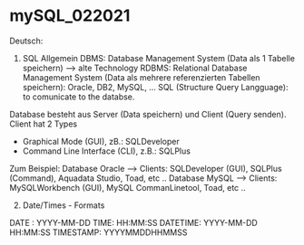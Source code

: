 # mySQL_022021

Deutsch:
1.	SQL Allgemein
DBMS: Database Management System (Data als 1 Tabelle speichern) --> alte Technology
RDBMS: Relational Database Management System (Data als mehrere referenzierten Tabellen speichern): Oracle, DB2, MySQL, …
SQL (Structure Query Langguage): to comunicate to  the databse.

Database besteht aus Server (Data speichern) und Client (Query senden). Client hat 2 Types
-	Graphical Mode (GUI), zB.: SQLDeveloper
-	Command Line Interface (CLI), z.B.: SQLPlus

Zum Beispiel:
Database Oracle --> Clients: SQLDeveloper (GUI), SQLPlus (Command), Aquadata Studio, Toad, etc ..
Database MySQL --> Clients: MySQLWorkbench (GUI), MySQL CommanLinetool, Toad, etc ..

2. Date/Times - Formats

DATE : 		  YYYY-MM-DD
TIME:		    HH:MM:SS
DATETIME:		YYYY-MM-DD HH:MM:SS
TIMESTAMP:	YYYYMMDDHHMMSS

